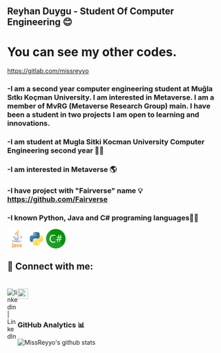 ## Reyhan Duygu - Student Of Computer Engineering :blush: 

#
### 
# You can see my other codes.
https://gitlab.com/missreyyo

### -I am a second year computer engineering student at Muğla Sıtkı Koçman University. I am interested in Metaverse. I am a member of MvRG (Metaverse Research Group) main. I have been a student in two projects  I am open to learning and innovations.

### -I am student at Mugla Sitki Kocman University Computer Engineering second year 👨‍🎓

### -I am interested in Metaverse 🌎




### -I have project with "Fairverse" name 💡https://github.com/Fairverse



### -I known Python, Java and C# programing languages👩‍💻
<img align="left" alt="Java" width="45px" src="https://raw.githubusercontent.com/github/explore/cebd63002168a05a6a642f309227eefeccd92950/topics/java/java.png" />
<img align="left" alt="Python" width="45px" src="https://raw.githubusercontent.com/github/explore/cebd63002168a05a6a642f309227eefeccd92950/topics/python/python.png" />
<img align="left" alt="C#" width="45px" src="https://raw.githubusercontent.com/github/explore/cebd63002168a05a6a642f309227eefeccd92950/topics/csharp/csharp.png" />

<br />
<br />

#
## 📩 Connect with me:

#
[<img align="left" alt="linkedin | LinkedIn" width="24px" src="https://raw.githubusercontent.com/peterthehan/peterthehan/master/assets/linkedin.svg" />][linkedin]



[<img align="left" height="24" width="24" src="https://cdn.jsdelivr.net/npm/simple-icons@v4/icons/gmail.svg" />][gmail]

<br />

[linkedin]: https://www.linkedin.com/in/reyhan-duygu-1a85661a3/
[gmail]: mailto:reyhanduygu123@gmail.com

<br />

#

### GitHub Analytics 📊

![MissReyyo's github stats](https://github-readme-stats.vercel.app/api?username=MissReyyo&show_icons=true)

<br />
<br />
